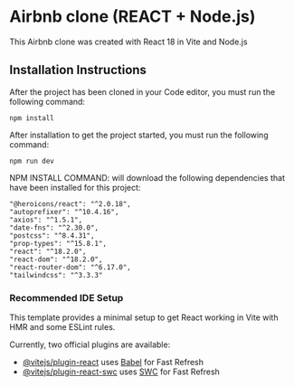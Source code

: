 # Airbnb clone (REACT + Node.js)

This Airbnb clone was created with React 18 in Vite and Node.js

## Installation Instructions

After the project has been cloned in your Code editor, you must run the following command:

```
npm install
```

After installation to get the project started, you must run the following command:

```
npm run dev
```

NPM INSTALL COMMAND: will download the following dependencies that have been installed for this project:

    "@heroicons/react": "^2.0.18",
    "autoprefixer": "^10.4.16",
    "axios": "^1.5.1",
    "date-fns": "^2.30.0",
    "postcss": "^8.4.31",
    "prop-types": "^15.8.1",
    "react": "^18.2.0",
    "react-dom": "^18.2.0",
    "react-router-dom": "^6.17.0",
    "tailwindcss": "^3.3.3"

### Recommended IDE Setup

This template provides a minimal setup to get React working in Vite with HMR and some ESLint rules.

Currently, two official plugins are available:

- [@vitejs/plugin-react](https://github.com/vitejs/vite-plugin-react/blob/main/packages/plugin-react/README.md) uses [Babel](https://babeljs.io/) for Fast Refresh
- [@vitejs/plugin-react-swc](https://github.com/vitejs/vite-plugin-react-swc) uses [SWC](https://swc.rs/) for Fast Refresh
